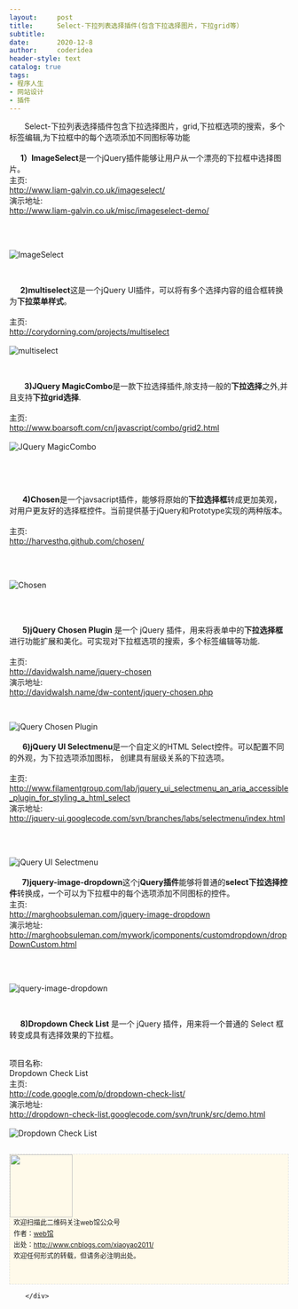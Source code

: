 ```yaml
---
layout:     post
title:      Select-下拉列表选择插件(包含下拉选择图片，下拉grid等）
subtitle:   
date:       2020-12-8
author:     coderidea
header-style: text
catalog: true
tags:
- 程序人生
- 网站设计
- 插件
--- 
```

<div class="postBody">
			<div id="cnblogs_post_body" class="blogpost-body"><div class="Name">       Select-下拉列表选择插件包含下拉选择图片，grid,下拉框选项的搜索，多个标签编辑,为下拉框中的每个选项添加不同图标等功能</div>
<div class="Name"> </div>
<div class="Name"><strong>      1）ImageSelect</strong>是一个jQuery插件能够让用户从一个漂亮的下拉框中选择图片。</div>
<div class="Name">
<div class="tool gray">主页:</div>
</div>
<div>
<div class="P">
<div class="V"><a href="http://www.liam-galvin.co.uk/imageselect/">http://www.liam-galvin.co.uk/imageselect/</a></div>
</div>
<div class="P">
<div class="K">演示地址:</div>
<div class="V"><a href="http://www.liam-galvin.co.uk/misc/imageselect-demo/">http://www.liam-galvin.co.uk/misc/imageselect-demo/</a></div>
</div>
<div class="P"> </div>
</div>
<p> </p>
<div class="Img"><img src="http://www.open-lib.com/attachment/2011-07/25-10-18-11d.jpg" alt="ImageSelect" /></div>
<div class="Content">
<p> </p>
<div class="Name">     <strong>2)multiselect</strong>这是一个jQuery UI插件，可以将有多个选择内容的组合框转换为<strong>下拉菜单样式</strong>。
<div class="tool gray"> </div>
</div>
<div>
<div class="P">
<div class="K">主页:</div>
</div>
<div class="P">
<div class="V"><a href="http://corydorning.com/projects/multiselect">http://corydorning.com/projects/multiselect</a></div>
</div>
<div class="P"> </div>
</div>
<div class="Img"><img src="http://www.open-lib.com/attachment/2011-10/19-21-58-37d.jpg" alt="multiselect" /></div>
<div class="Content">
<p> </p>
<div class="Name">      <strong> 3)JQuery MagicCombo</strong>是一款下拉选择插件,除支持一般的<strong>下拉选择</strong>之外,并且支持<strong>下拉grid选择</strong>.
<div class="tool gray"> </div>
</div>
<div>
<div class="P">
<div class="K">主页:</div>
</div>
<div class="P">
<div class="V"><a href="http://www.boarsoft.com/cn/javascript/combo/grid2.html">http://www.boarsoft.com/cn/javascript/combo/grid2.html</a></div>
</div>
<div class="P"> </div>
</div>
<div class="Img"><img src="http://www.open-lib.com/attachment/2011-08/15-14-17-34b.jpg" alt="JQuery MagicCombo" /></div>
<div class="Content">
<p> </p>
<p> </p>
<div class="Name">      <strong>4)Chosen</strong>是一个javsacript插件，能够将原始的<strong>下拉选择框</strong>转成更加美观，对用户更友好的选择框控件。当前提供基于jQuery和Prototype实现的两种版本。
<div class="tool gray"> </div>
</div>
<div>
<div class="P">
<div class="K">主页:</div>
</div>
<div class="P">
<div class="V"><a href="http://harvesthq.github.com/chosen/">http://harvesthq.github.com/chosen/</a></div>
</div>
<div class="P"> </div>
</div>
<p> </p>
<div class="Img"><img src="http://www.open-lib.com/attachment/2011-07/22-0-27-52k.jpg" alt="Chosen" /></div>
<div class="Content">
<p><br /> </p>
<div class="Name">      <strong>5)jQuery Chosen Plugin</strong> 是一个 jQuery 插件，用来将表单中的<strong>下拉选择框</strong>进行功能扩展和美化。可实现对下拉框选项的搜索，多个标签编辑等功能.<br /><div class="tool gray"> </div>




</div>
<div>
<div class="P">
<div class="K">主页:</div>




</div>
<div class="P">
<div class="V"><a href="http://davidwalsh.name/jquery-chosen">http://davidwalsh.name/jquery-chosen</a></div>




</div>
<div class="P">
<div class="K">演示地址:</div>
<div class="V"><a href="http://davidwalsh.name/dw-content/jquery-chosen.php">http://davidwalsh.name/dw-content/jquery-chosen.php</a></div>




</div>




</div>
<p> </p>
<div class="Img"><img src="http://www.open-lib.com/attachment/2011-08/11-11-11-34d.jpg" alt="jQuery Chosen Plugin" /></div>
<div class="Content"> </div>




</div>
<div class="Name">      <strong>6)jQuery UI Selectmenu</strong>是一个自定义的HTML Select控件。可以配置不同的外观，为下拉选项添加图标， 创建具有层级关系的下拉选项。
<div class="tool gray"> </div>




</div>
<div>
<div class="P">
<div class="K">主页:</div>




</div>
<div class="P">
<div class="V"><a href="http://www.filamentgroup.com/lab/jquery_ui_selectmenu_an_aria_accessible_plugin_for_styling_a_html_select">http://www.filamentgroup.com/lab/jquery_ui_selectmenu_an_aria_accessible_plugin_for_styling_a_html_select</a></div>




</div>
<div class="P">
<div class="K">演示地址:</div>
<div class="V"><a href="http://jquery-ui.googlecode.com/svn/branches/labs/selectmenu/index.html">http://jquery-ui.googlecode.com/svn/branches/labs/selectmenu/index.html</a></div>




</div>
<div class="P"> </div>




</div>
<p> </p>
<div class="Img"><img src="http://www.open-lib.com/attachment/2010-04-29/16-16-4a.jpg" alt="jQuery UI Selectmenu" /></div>
<div class="Img"> </div>
<div class="Img">
<div class="Name">     <strong> 7)jquery-image-dropdown</strong>这个j<strong>Query插件</strong>能够将普通的<strong>select下拉选择控件</strong>转换成，一个可以为下拉框中的每个选项添加不同图标的控件。
<div class="tool gray">主页:</div>




</div>
<div>
<div class="P">
<div class="V"><a href="http://marghoobsuleman.com/jquery-image-dropdown">http://marghoobsuleman.com/jquery-image-dropdown</a></div>




</div>
<div class="P">
<div class="K">演示地址:</div>
<div class="V"><a href="http://marghoobsuleman.com/mywork/jcomponents/customdropdown/dropDownCustom.html">http://marghoobsuleman.com/mywork/jcomponents/customdropdown/dropDownCustom.html</a></div>




</div>
<div class="P"> </div>




</div>




<br /><div class="Img"><img src="http://www.open-lib.com/attachment/2009-08-14/22-0-29d.gif" alt="jquery-image-dropdown" /></div>
<div class="Content">
<p> </p>
<p>     <strong>8)Dropdown Check List</strong> 是一个 jQuery 插件，用来将一个普通的 Select 框转变成具有选择效果的下拉框。</p>
<div class="Name"> </div>
<div>
<div class="P">
<div class="K">项目名称:</div>
<div class="V">Dropdown Check List</div>




</div>
<div class="P">
<div class="K">主页:</div>




</div>
<div class="P">
<div class="V"><a href="http://code.google.com/p/dropdown-check-list/">http://code.google.com/p/dropdown-check-list/</a></div>




</div>
<div class="P">
<div class="K">演示地址:</div>
<div class="V"><a href="http://dropdown-check-list.googlecode.com/svn/trunk/src/demo.html">http://dropdown-check-list.googlecode.com/svn/trunk/src/demo.html</a></div>




</div>
<div class="P"> </div>




</div>
<div class="Img"><img src="http://www.open-lib.com/attachment/2009-08-14/22-1-27e.jpg" alt="Dropdown Check List" /></div>




</div>
<div id="ckepop"> </div>
<div>
<p id="PSignature" style="line-height:20px;background:#FFFAEA no-repeat 2% 50%;font-size:12px;border:#e0e0e0 1px dashed;"><img title="web馆" src="https://files.cnblogs.com/xiaoyao2011/wx.gif" alt="" width="113" height="113" /><br />  欢迎扫描此二维码关注web馆公众号  <br />  作者：<a href="http://www.cnblogs.com/xiaoyao2011/">web馆</a>  <br />  出处：<a href="http://www.cnblogs.com/xiaoyao2011">http://www.cnblogs.com/xiaoyao2011/</a> <br />  欢迎任何形式的转载，但请务必注明出处。<br /><br /><br /></p>





</div>




</div>




</div>




</div>




</div></div><div id="MySignature"></div>
<div class="clear"></div>
<div id="blog_post_info_block">
<div id="BlogPostCategory"></div>
<div id="EntryTag"></div>
<div id="blog_post_info">
</div>
<div class="clear"></div>
<div id="post_next_prev"></div>
</div>


		</div>